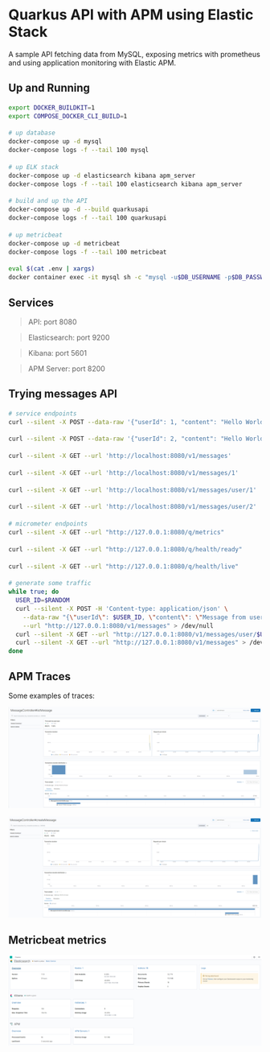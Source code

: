 # Quarkus API with APM using Elastic Stack

A sample API fetching data from MySQL, exposing metrics with prometheus and using application monitoring with Elastic APM.

## Up and Running

```bash
export DOCKER_BUILDKIT=1
export COMPOSE_DOCKER_CLI_BUILD=1

# up database
docker-compose up -d mysql
docker-compose logs -f --tail 100 mysql

# up ELK stack
docker-compose up -d elasticsearch kibana apm_server
docker-compose logs -f --tail 100 elasticsearch kibana apm_server

# build and up the API
docker-compose up -d --build quarkusapi
docker-compose logs -f --tail 100 quarkusapi

# up metricbeat
docker-compose up -d metricbeat
docker-compose logs -f --tail 100 metricbeat

eval $(cat .env | xargs)
docker container exec -it mysql sh -c "mysql -u$DB_USERNAME -p$DB_PASSWORD -h127.0.0.1 -P$DB_PORT -e 'SELECT * FROM $DB_DATABASE.message'"
```

## Services

> API: port 8080

> Elasticsearch: port 9200

> Kibana: port 5601

> APM Server: port 8200

## Trying messages API

```bash
# service endpoints
curl --silent -X POST --data-raw '{"userId": 1, "content": "Hello World 1"}' -H 'Content-Type: application/json' --url 'http://localhost:8080/v1/messages'

curl --silent -X POST --data-raw '{"userId": 2, "content": "Hello World 2"}' -H 'Content-Type: application/json' --url 'http://localhost:8080/v1/messages'

curl --silent -X GET --url 'http://localhost:8080/v1/messages'

curl --silent -X GET --url 'http://localhost:8080/v1/messages/1'

curl --silent -X GET --url 'http://localhost:8080/v1/messages/user/1'

curl --silent -X GET --url 'http://localhost:8080/v1/messages/user/2'

# micrometer endpoints
curl --silent -X GET --url "http://127.0.0.1:8080/q/metrics"

curl --silent -X GET --url "http://127.0.0.1:8080/q/health/ready"

curl --silent -X GET --url "http://127.0.0.1:8080/q/health/live"

# generate some traffic
while true; do
  USER_ID=$RANDOM
  curl --silent -X POST -H 'Content-type: application/json' \
    --data-raw "{\"userId\": $USER_ID, \"content\": \"Message from user - $USER_ID\"}" \
    --url "http://127.0.0.1:8080/v1/messages" > /dev/null
  curl --silent -X GET --url "http://127.0.0.1:8080/v1/messages/user/$USER_ID" > /dev/null
  curl --silent -X GET --url "http://127.0.0.1:8080/v1/messages" > /dev/null
done
```

## APM Traces

Some examples of traces:

![List message](./images/list-message-traces.png)

![Create message](./images/create-message-traces.png)

## Metricbeat metrics

![List message](./images/metricbeat-metrics.png)
